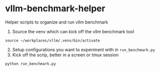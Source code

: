 # vllm-benchmark-helper
Helper scripts to organize and run vllm benchmark

1. Source the venv which can kick off the vllm benchmark tool
```
source ~/workplaces/vllm/.venv/bin/activate 
```
2. Setup configurations you want to experiment with in ```run_benchmark.py```
3. Kick off the scrip, better in a screen or tmux session
```
python run_benchmark.py
```